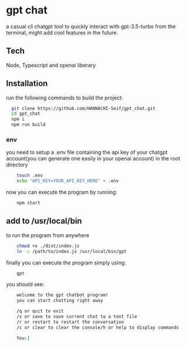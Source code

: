 
# gpt chat

a casual cli chatgpt tool to quickly interact with gpt-3.5-turbo from the terminal, might add cool features in the future.



## Tech 

Node, Typescript and openai liberary

## Installation

run the following commands to build the project:

```bash
  git clone https://github.com/HANNACHI-Seif/gpt_chat.git
  cd gpt_chat
  npm i
  npm run build

```
### env

you need to setup a .env file containing the api key of your chatgpt account(you can generate one easily in your openai account) in the root directory 

```bash
    touch .env
    echo "API_KEY=YOUR_API_KEY_HERE" > .env
```

now you can execute the program by running:
```bash
    npm start

```
## add to /usr/local/bin

to run the program from anywhere

```bash
    chmod +x ./dist/index.js
    ln -s /path/to/index.js /usr/local/bin/gpt
```

finally you can execute the program simply using:
```bash
    gpt
```
you should see:

```bash
    welcome to the gpt chatbot program!
    you can start chatting right away

    /q or quit to exit
    /s or save to save current chat to a text file
    /r or restart to restart the conversation
    /c or clear to clear the console/h or help to display commands

    You:| 
```
